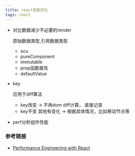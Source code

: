 ```yaml
---
title: react性能优化
tags: react
---
```


+ 对比数据减少不必要的render

    原始数据类型,引用数据类型
    - scu
    - pureComponent
    - immutable
    - prop函数属性
    - defaultValue

+ key

    应用于diff算法
    - key改变 -> 不再dom diff计算， 直接记录
    - key不变 其他有变化 -> 根据具体情况，比如移动节点等



+ perf分析组件性能



### 参考链接

- [Performance Engineering with React](https://benchling.engineering/performance-engineering-with-react-e03013e53285)